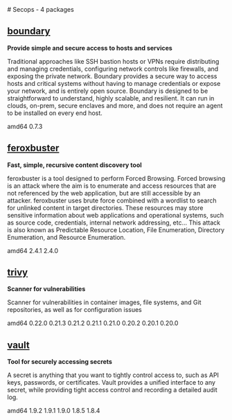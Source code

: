 <!-- secops.start --># Secops - 4 packages


## [boundary](https://www.boundaryproject.io)

__Provide simple and secure access to hosts and services__

 Traditional approaches like SSH bastion hosts or VPNs require distributing and
 managing credentials, configuring network controls like firewalls, and exposing
 the private network. Boundary provides a secure way to access hosts and
 critical systems without having to manage credentials or expose your network,
 and is entirely open source.
 Boundary is designed to be straightforward to understand, highly scalable, and
 resilient. It can run in clouds, on-prem, secure enclaves and more, and does
 not require an agent to be installed on every end host.


<span class="badge arch">amd64</span> <span class="badge version">0.7.3</span>


## [feroxbuster](https://github.com/epi052/feroxbuster)

__Fast, simple, recursive content discovery tool__

 feroxbuster is a tool designed to perform Forced Browsing.
 Forced browsing is an attack where the aim is to enumerate and access
 resources that are not referenced by the web application, but are still
 accessible by an attacker.
 feroxbuster uses brute force combined with a wordlist to search for
 unlinked content in target directories. These resources may store
 sensitive information about web applications and operational systems,
 such as source code, credentials, internal network addressing, etc...
 This attack is also known as Predictable Resource Location,
 File Enumeration, Directory Enumeration, and Resource Enumeration.


<span class="badge arch">amd64</span> <span class="badge version">2.4.1</span> <span class="badge version">2.4.0</span>


## [trivy](https://www.aquasec.com/products/trivy/)

__Scanner for vulnerabilities__

 Scanner for vulnerabilities in container images, file systems, and Git
 repositories, as well as for configuration issues


<span class="badge arch">amd64</span> <span class="badge version">0.22.0</span> <span class="badge version">0.21.3</span> <span class="badge version">0.21.2</span> <span class="badge version">0.21.1</span> <span class="badge version">0.21.0</span> <span class="badge version">0.20.2</span> <span class="badge version">0.20.1</span> <span class="badge version">0.20.0</span>


## [vault](https://www.hashicorp.com/products/vault)

__Tool for securely accessing secrets__

 A secret is anything that you want to tightly control access to, such as API
 keys, passwords, or certificates. Vault provides a unified interface to any
 secret, while providing tight access control and recording a detailed audit
 log.


<span class="badge arch">amd64</span> <span class="badge version">1.9.2</span> <span class="badge version">1.9.1</span> <span class="badge version">1.9.0</span> <span class="badge version">1.8.5</span> <span class="badge version">1.8.4</span>

<!-- secops.end -->
